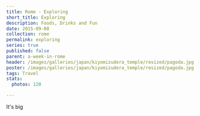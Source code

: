 ```yaml
---
title: Rome - Exploring
short_title: Exploring
description: Foods, Drinks and Fun
date: 2015-09-08
collection: rome
permalink: exploring
series: true
published: false
parent: a-week-in-rome
header: /images/galleries/japan/kiyomizudera_temple/resized/pagoda.jpg
poster: /images/galleries/japan/kiyomizudera_temple/resized/pagoda.jpg
tags: Travel
stats:
  photos: 120

---
```



It's big

